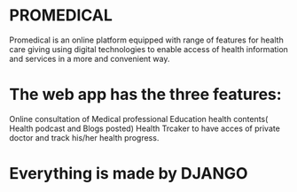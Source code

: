 # PROMEDICAL
Promedical is an online platform equipped with range of features for health care giving using digital technologies to enable access of health information and services in a more and convenient way.


# The web app has the three features:
  Online consultation of Medical professional
  Education health contents( Health podcast and Blogs posted)
  Health Trcaker to have acces of private doctor and track his/her health progress.
  
  
  # Everything is made by DJANGO

